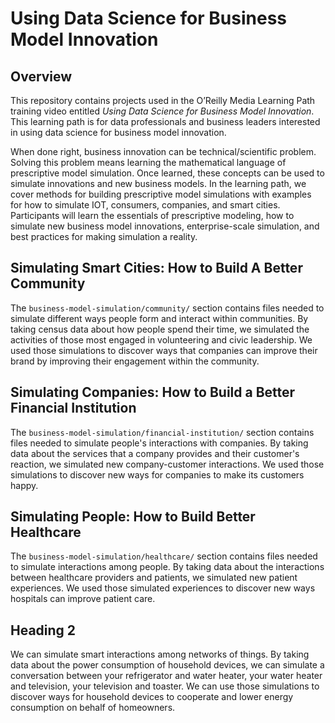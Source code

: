 # Using Data Science for Business Model Innovation

## Overview
This repository contains projects used in the O’Reilly Media Learning Path training video entitled *Using Data Science for Business Model Innovation*. This learning path is for data professionals and business leaders interested in using data science for business model innovation. 

When done right, business innovation can be technical/scientific problem. Solving this problem means learning the mathematical language of prescriptive model simulation. Once learned, these concepts can be used to simulate innovations and new business models. In the learning path, we cover methods for building prescriptive model simulations with examples for how to simulate IOT, consumers,  companies, and smart cities. Participants will learn the essentials of prescriptive modeling, how to simulate new business model innovations, enterprise-scale simulation, and best practices for making simulation a reality.

## Simulating Smart Cities: How to Build A Better Community
The `business-model-simulation/community/` section contains files needed to simulate different ways people form and interact within communities. By taking census data about how people spend their time, we simulated the activities of those most engaged in volunteering and civic leadership. We used those simulations to discover ways that companies can improve their brand by improving their engagement within the community.

## Simulating Companies: How to Build a Better Financial Institution
The `business-model-simulation/financial-institution/` section contains files needed to simulate people's interactions with companies. By taking data about the services that a company provides and their customer's reaction, we simulated new company-customer interactions. We used those simulations to discover new ways for companies to make its customers happy.

## Simulating People: How to Build Better Healthcare
The `business-model-simulation/healthcare/` section contains files needed to simulate interactions among people. By taking data about the interactions between healthcare providers and patients, we simulated new patient experiences. We used those simulated experiences to discover new ways hospitals can improve patient care.

## Heading 2
We can simulate smart interactions among networks of things. By taking data about the power consumption of household devices, we can simulate a conversation between your refrigerator and water heater, your water heater and television, your television and toaster. We can use those simulations to discover ways for household devices to cooperate and lower energy consumption on behalf of homeowners.
